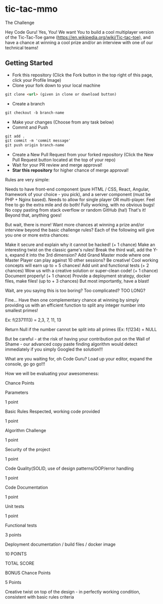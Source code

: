 # tic-tac-mmo

The Challenge

Hey Code Guru! Yes, You! We want You to build a cool multiplayer version of the Tic-Tac-Toe game (https://en.wikipedia.org/wiki/Tic-tac-toe), and have a chance at winning a cool prize and/or an interview with one of our technical teams!

## Getting Started

- Fork this repository (Click the Fork button in the top right of this page, click your Profile Image)
- Clone your fork down to your local machine

```markdown
git clone <url> (given in clone or download button)
```

- Create a branch

```markdown
git checkout -b branch-name
```

- Make your changes (Choose from any task below)
- Commit and Push

```markdown
git add .
git commit -m 'commit message'
git push origin branch-name
```

- Create a New Pull Request from your forked repository (Click the New Pull Request button located at the top of your repo)
- Wait for your PR review and merge approval!
- **Star this repository** for higher chance of merge approval!

Rules are very simple:

Needs to have front-end component (pure HTML / CSS, React, Angular, framework of your choice - you pick), and a server component (must be PHP + Nginx based).
Needs to allow for single player OR multi-player. Feel free to go the extra mile and do both!
Fully working, with no obvious bugs!
No copy pasting from stack overflow or random GitHub (ha!)
That's it! Beyond that, anything goes!

But wait, there is more! Want more chances at winning a prize and/or interview beyond the basic challenge rules? Each of the following will give you one or more extra chances:

Make it secure and explain why it cannot be hacked! (+ 1 chance)
Make an interesting twist on the classic game's rules!
Break the third wall, add the Y-s, expand it into the 3rd dimension?
Add Grand Master mode where one Master Player can play against 10 other sessions?
Be creative! Cool working concepts will earn up to + 5 chances!
Add unit and functional tests (+ 2 chances)
Wow us with a creative solution or super-clean code! (+ 1 chance)
Document properly! (+ 1 chance)
Provide a deployment strategy, docker files, make files! (up to + 3 chances)
But most importantly, have a blast!

Wait, are you saying this is too boring? Too complicated? TOO LONG?

Fine... Have then one complementary chance at winning by simply providing us with an efficient function to split any integer number into smallest primes!

Ex: f(2371113) = 2,3, 7, 11, 13

Return Null if the number cannot be split into all primes (Ex: f(1234) = NULL

But be careful - at the risk of having your contribution put on the Wall of Shame - our advanced copy paste finding algorithm would detect immediately if you simply Googled the solution!!!

What are you waiting for, oh Code Guru? Load up your editor, expand the console, go go go!!!

How we will be evaluating your awesomeness:

Chance Points

Parameters

1 point

Basic Rules Respected, working code provided

1 point

Algorithm Challenge

1 point

Security of the project

1 point

Code Quality(SOLID, use of design patterns/OOP/error handling

1 point

Code Documentation

1 point

Unit tests

1 point

Functional tests

3 points

Deployment documentation / build files / docker image

10 POINTS

TOTAL SCORE

BONUS Chance Points

5 Points

Creative twist on top of the design - in perfectly working condition, consistent with basic rules criteria
